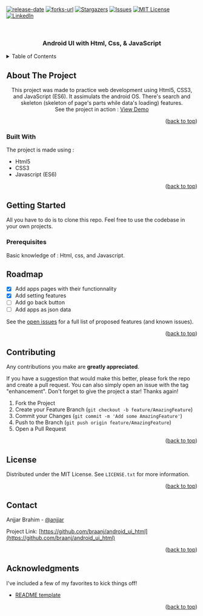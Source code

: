 <a name="readme-top"></a>

<!-- PROJECT SHIELDS -->
[![release-date][release-date]][release-date]
[![forks-url][forks-shield]][forks-url]
[![Stargazers][stars-shield]][stars-url]
[![Issues][issues-shield]][issues-url]
[![MIT License][license-shield]][license-url]
[![LinkedIn][linkedin-shield]][linkedin-url]



<!-- PROJECT LOGO -->
<br />
<div align="center">
  <h3 align="center">Android UI with Html, Css, & JavaScript</h3>
</div>



<!-- TABLE OF CONTENTS -->
<details>
  <summary>Table of Contents</summary>
  <ol>
    <li>
      <a href="#about-the-project">About The Project</a>
      <ul>
        <li><a href="#built-with">Built With</a></li>
      </ul>
    </li>
    <li>
      <a href="#getting-started">Getting Started</a>
      <ul>
        <li><a href="#prerequisites">Prerequisites</a></li>
      </ul>
    </li>
    <li><a href="#roadmap">Roadmap</a></li>
    <li><a href="#contributing">Contributing</a></li>
    <li><a href="#license">License</a></li>
    <li><a href="#contact">Contact</a></li>
    <li><a href="#acknowledgments">Acknowledgments</a></li>
  </ol>
</details>



<!-- ABOUT THE PROJECT -->
## About The Project

<p align="center">
    This project was made to practice web development using Html5, CSS3, and JavaScript (ES6). It assimulats the android OS. There's search and skeleton (skeleton of page's parts while data's loading) features.
    <br />
    See the project in action : <a href="https://braanj.github.io/android_ui_html/">View Demo</a>
</p>

<p align="right">(<a href="#readme-top">back to top</a>)</p>



### Built With

The project is made using :

* Html5
* CSS3
* Javascript (ES6)


<p align="right">(<a href="#readme-top">back to top</a>)</p>



<!-- GETTING STARTED -->
## Getting Started

All you have to do is to clone this repo. Feel free to use the codebase in your own projects.

### Prerequisites

Basic knowledge of : Html, css, and Javascript.



<!-- ROADMAP -->
## Roadmap

- [x] Add apps pages with their functionnality
- [x] Add setting features
- [ ] Add go back button
- [ ] Add apps as json data

See the [open issues](https://github.com/braanj/android_ui_html/issues) for a full list of proposed features (and known issues).

<p align="right">(<a href="#readme-top">back to top</a>)</p>



<!-- CONTRIBUTING -->
## Contributing

Any contributions you make are **greatly appreciated**.

If you have a suggestion that would make this better, please fork the repo and create a pull request. You can also simply open an issue with the tag "enhancement".
Don't forget to give the project a star! Thanks again!

1. Fork the Project
2. Create your Feature Branch (`git checkout -b feature/AmazingFeature`)
3. Commit your Changes (`git commit -m 'Add some AmazingFeature'`)
4. Push to the Branch (`git push origin feature/AmazingFeature`)
5. Open a Pull Request

<p align="right">(<a href="#readme-top">back to top</a>)</p>



<!-- LICENSE -->
## License

Distributed under the MIT License. See `LICENSE.txt` for more information.

<p align="right">(<a href="#readme-top">back to top</a>)</p>



<!-- CONTACT -->
## Contact

Anjjar Brahim - [@anjjar](https://www.linkedin.com/in/anjjar)

Project Link: [https://github.com/braanj/android_ui_html](https://github.com/braanj/android_ui_html)

<p align="right">(<a href="#readme-top">back to top</a>)</p>



<!-- ACKNOWLEDGMENTS -->
## Acknowledgments

I've included a few of my favorites to kick things off!

* [README template](https://github.com/othneildrew/Best-README-Template)

<p align="right">(<a href="#readme-top">back to top</a>)</p>



<!-- MARKDOWN LINKS & IMAGES -->
<!-- https://www.markdownguide.org/basic-syntax/#reference-style-links -->
[release-date]: https://img.shields.io/github/release-date-pre/braanj/android_ui_html?style=for-the-badge
[forks-shield]: https://img.shields.io/github/forks/braanj/android_ui_html?style=for-the-badge
[forks-url]: https://github.com/braanj/android_ui_html/network/members
[stars-shield]: https://img.shields.io/github/stars/braanj/android_ui_html?style=for-the-badge
[stars-url]: https://github.com/braanj/android_ui_html/stargazers
[issues-shield]: https://img.shields.io/github/issues/braanj/android_ui_html?style=for-the-badge
[issues-url]: https://github.com/braanj/android_ui_html/issues
[license-shield]: https://img.shields.io/github/license/braanj/android_ui_html?style=for-the-badge
[license-url]: https://github.com/braanj/android_ui_html/LICENSE.txt
[linkedin-shield]: https://img.shields.io/badge/-LinkedIn-black.svg?style=for-the-badge&logo=linkedin&colorB=555
[linkedin-url]: https://linkedin.com/in/anjjar
